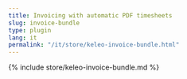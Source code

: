 ```yaml
---
title: Invoicing with automatic PDF timesheets
slug: invoice-bundle
type: plugin
lang: it
permalink: "/it/store/keleo-invoice-bundle.html"
---
```


{% include store/keleo-invoice-bundle.md %}
